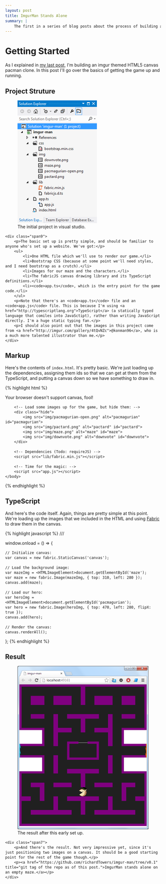 ```yaml
---
layout: post
title: ImgurMan Stands Alone
summary: |
    The first in a series of blog posts about the process of building an imgur themed pacman clone. In this post we produce a "hello world!"; setting up the project structure and producing a simple static output.
---
```


Getting Started
=============

As I explained in [my last post](/2013/05/04/imgur-pacman.html), I'm building an imgur themed HTML5 canvas pacman clone. In this post I'll go over the basics of getting the game up and running.

Project Struture
-------------

<div class="row-fluid">
	<div class="span3">
		<figure>
			<img src="/img/imgur-man-project-structure-0.png" alt="The project structure">
			<figcaption>The initial project in visual studio.</figcaption>
		</figure>
	</div>
	
	<div class="span9">
		<p>The basic set up is pretty simple, and should be familiar to anyone who's set up a website. We've got:</p>
		<ul>
			<li>One HTML file which we'll use to render our game.</li>
			<li>Bootstrap CSS (because at some point we'll need styles, and I need bootstrap as a crutch).</li>
			<li>Images for our maze and the characters.</li>
			<li>The fabricJS canvas drawing library and its TypeScript definitions.</li>
			<li><code>app.ts</code>, which is the entry point for the game code.</li>
		</ul>
		<p>Note that there's an <code>app.ts</code> file and an <code>app.js</code> file. This is because I'm using <a href="http://typescriptlang.org">TypeScript</a> (a statically typed language that comiles into JavaSctipt), rather than writing JavaScript directly. I'm a huge static typing fan.</p> 
		<p>I should also point out that the images in this project come from <a href="http://imgur.com/gallery/4tQvNZc">@konman96</a>, who is a much more talented illustrator than me.</p>
	</div>
</div>

Markup
-------------

Here's the contents of `index.html`. It's pretty basic. We're just loading up the dependencies, assigning them ids so that we can get at them from the TypeScript, and putting a canvas down so we have something to draw in.

{% highlight html %}
<!doctype html>
<html>
	<head>
		<title>imgur-man</title>
		<link rel="stylesheet" href="css/bootstrap.min.css" />
	</head>	
	<body>
		<!-- Single canvas to render the game in: -->
		<canvas id="canvas" width="560" height="620">
			Your browser doesn't support canvas, fool!
		</canvas>

		<!-- Load some images up for the game, but hide them: -->
		<div class="hide">
			<img src="img/pacmagurian-open.png" alt="pacmagurian" id="pacmagurian">
			<img src="img/pactard.png" alt="pactard" id="pactard">
			<img src="img/maze.png" alt="maze" id="maze">
			<img src="img/downvote.png" alt="downvote" id="downvote">
		</div>

		<!-- Dependencies (Todo: requireJS) -->
		<script src="lib/fabric.min.js"></script>

		<!-- Time for the magic: -->
		<script src="app.js"></script>
	</body>
</html>
{% endhighlight %}

TypeScript
------------

And here's the code itself. Again, things are pretty simple at this point. We're loading up the images that we included in the HTML and using [Fabric](http://fabricjs.com/) to draw them in the canvas. 

{% highlight javascript %}
///<reference path="lib/fabricjs.d.ts"/>

window.onload = () => {

	// Initialize canvas:
	var canvas = new fabric.StaticCanvas('canvas');

	// Load the background image:
	var mazeImg = <HTMLImageElement>document.getElementById('maze');
	var maze = new fabric.Image(mazeImg, { top: 310, left: 280 });
	canvas.add(maze);

	// Load our hero:
	var heroImg = <HTMLImageElement>document.getElementById('pacmagurian');
	var hero = new fabric.Image(heroImg, { top: 470, left: 280, flipX: true });
	canvas.add(hero);

	// Render the canvas:
	canvas.renderAll();

};
{% endhighlight %}

Result
------------

<div class="row-fluid">
	<div class="span5">
		<figure>
			<img src="/img/results-0.png" alt="The result after this early set up">
			<figcaption>The result after this early set up.</figcaption>
		</figure>
	</div>
	
	<div class="span7">
		<p>And there's the result. Not very impressive yet, since it's just positioning two images on a canvas. It should be a good starting point for the rest of the game though.</p>
		<p><a href="https://github.com/richardTowers/imgur-man/tree/v0.1" title="git tag of the repo as of this post.">ImgurMan stands alone on an empty maze.</a></p>
	</div>
</div>